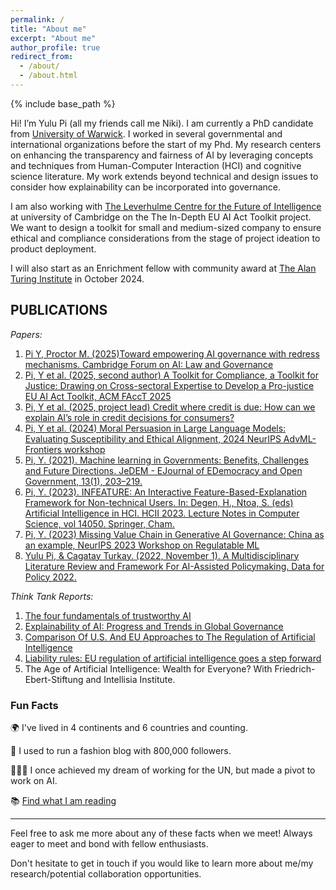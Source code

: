 ```yaml
---
permalink: /
title: "About me"
excerpt: "About me"
author_profile: true
redirect_from: 
  - /about/
  - /about.html
---
```

{% include base_path %}

Hi! I’m Yulu Pi (all my friends call me Niki). I am currently a PhD candidate from [University of Warwick](https://warwick.ac.uk/fac/cross_fac/cim/people/yulu-pi/). I worked in several governmental and international organizations before the start of my Phd.  My research centers on enhancing the transparency and fairness of AI by leveraging concepts and techniques from Human-Computer Interaction (HCI) and cognitive science literature. My work extends beyond technical and design issues to consider how explainability can be incorporated into governance.

I am also working with [The Leverhulme Centre for the Future of Intelligence](http://lcfi.ac.uk/people/yulu-pi/) at university of Cambridge on the The In-Depth EU AI Act Toolkit project. We want to design a toolkit for small and medium-sized company to ensure ethical and compliance considerations from the stage of project ideation to product deployment. 

I will also start as an Enrichment fellow with community award at [The Alan Turing Institute](https://www.turing.ac.uk/) in October 2024.

## PUBLICATIONS
*Papers:*

1. [Pi Y, Proctor M. (2025)Toward empowering AI governance with redress mechanisms. Cambridge Forum on AI: Law and Governance](https://www.cambridge.org/core/journals/cambridge-forum-on-ai-law-and-governance/article/toward-empowering-ai-governance-with-redress-mechanisms/A1EBCD6CAA146F503C8F6842914F3FB3)
2. [Pi, Y et al. (2025, second author) A Toolkit for Compliance, a Toolkit for Justice: Drawing on Cross-sectoral Expertise to Develop a Pro-justice EU AI Act Toolkit, ACM FAccT 2025](https://dl.acm.org/doi/10.1145/3715275.3732078)
3. [Pi, Y et al. (2025, project lead) Credit where credit is due: How can we explain AI’s role in credit decisions for consumers?](https://www.fca.org.uk/publications/research-notes/credit-where-credit-due-how-can-we-explain-ai-role-credit-decisions-consumers)
4. [Pi, Y et al. (2024) Moral Persuasion in Large Language Models: Evaluating Susceptibility and Ethical Alignment, 2024 NeurIPS AdvML-Frontiers workshop](https://neurips.cc/virtual/2024/100213)
5. [Pi, Y. (2021). Machine learning in Governments: Benefits, Challenges and Future Directions. JeDEM - EJournal of EDemocracy and Open Government, 13(1), 203–219.](https://doi.org/10.29379/jedem.v13i1.625)
6. [Pi, Y. (2023). INFEATURE: An Interactive Feature-Based-Explanation Framework for Non-technical Users. In: Degen, H., Ntoa, S. (eds) Artificial Intelligence in HCI. HCII 2023. Lecture Notes in Computer Science, vol 14050. Springer, Cham.](https://doi.org/10.1007/978-3-031-35891-3_16)
7. [Pi, Y. (2023) Missing Value Chain in Generative AI Governance: China as an example, NeurIPS 2023 Workshop on Regulatable ML](https://openreview.net/forum?id=4s3F2Kf9KL)
8. [Yulu Pi, & Cagatay Turkay. (2022, November 1). A Multidisciplinary Literature Review and Framework For AI-Assisted Policymaking. Data for Policy 2022.](https://doi.org/10.5281/zenodo.7270367)

*Think Tank Reports:*
1. [The four fundamentals of trustworthy AI](https://book.yunzhan365.com/njpo/sdpb/mobile/index.html)
2. [Explainability of AI: Progress and Trends in Global Governance](https://book.yunzhan365.com/njpo/pbcu/mobile/index.html)
3. [Comparison Of U.S. And EU Approaches to The Regulation of Artificial Intelligence](https://book.yunzhan365.com/njpo/sdmf/mobile/index.html)
4. [Liability rules: EU regulation of artificial intelligence goes a step forward](https://book.yunzhan365.com/njpo/ehow/mobile/index.html)
5. The Age of Artificial Intelligence: Wealth for Everyone? With Friedrich-Ebert-Stiftung and Intellisia Institute.


### Fun Facts

🌍 I've lived in 4 continents and 6 countries and counting.

👠 I used to run a fashion blog with 800,000 followers.

👩🏻‍💼 I once achieved my dream of working for the UN, but made a pivot to work on AI.

📚 [Find what I am reading](https://aspiring-steed-7fc.notion.site/Niki-s-Personal-life-9c4417f28a32460b9a8a94ce39b5ffc0)

---

Feel free to ask me more about any of these facts when we meet! Always eager to meet and bond with fellow enthusiasts.

Don't hesitate to get in touch if you would like to learn more about me/my research/potential collaboration opportunities. 


